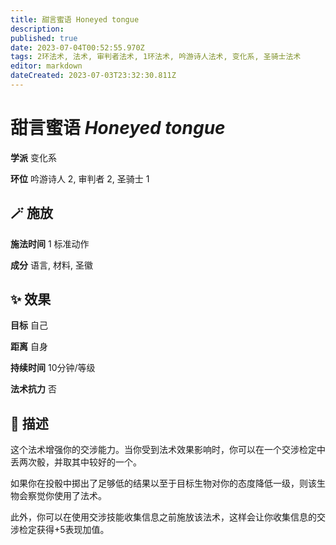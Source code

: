 ```yaml
---
title: 甜言蜜语 Honeyed tongue
description: 
published: true
date: 2023-07-04T00:52:55.970Z
tags: 2环法术, 法术, 审判者法术, 1环法术, 吟游诗人法术, 变化系, 圣骑士法术
editor: markdown
dateCreated: 2023-07-03T23:32:30.811Z
---
```


# **甜言蜜语** *Honeyed tongue*

**学派** 变化系 

**环位** 吟游诗人 2, 审判者 2, 圣骑士 1

## 🪄 施放

**施法时间** 1 标准动作

**成分** 语言, 材料, 圣徽

## ✨ 效果 

**目标** 自己 

**距离** 自身  

**持续时间** 10分钟/等级 

**法术抗力** 否

## 📖 描述

这个法术增强你的交涉能力。当你受到法术效果影响时，你可以在一个交涉检定中丢两次骰，并取其中较好的一个。

如果你在投骰中掷出了足够低的结果以至于目标生物对你的态度降低一级，则该生物会察觉你使用了法术。

此外，你可以在使用交涉技能收集信息之前施放该法术，这样会让你收集信息的交涉检定获得+5表现加值。
    